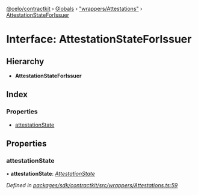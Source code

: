 [@celo/contractkit](../README.md) › [Globals](../globals.md) › ["wrappers/Attestations"](../modules/_wrappers_attestations_.md) › [AttestationStateForIssuer](_wrappers_attestations_.attestationstateforissuer.md)

# Interface: AttestationStateForIssuer

## Hierarchy

* **AttestationStateForIssuer**

## Index

### Properties

* [attestationState](_wrappers_attestations_.attestationstateforissuer.md#attestationstate)

## Properties

###  attestationState

• **attestationState**: *[AttestationState](../enums/_wrappers_attestations_.attestationstate.md)*

*Defined in [packages/sdk/contractkit/src/wrappers/Attestations.ts:59](https://github.com/celo-org/celo-monorepo/blob/master/packages/sdk/contractkit/src/wrappers/Attestations.ts#L59)*
